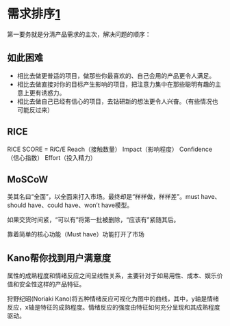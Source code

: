 # 需求排序[1]

第一要务就是分清产品需求的主次，解决问题的顺序：

## 如此困难

- 相比去做更普适的项目，做那些你最喜欢的、自己会用的产品更令人满足。
- 相比去做直接对你的目标产生影响的项目，把注意力集中在那些聪明有趣的主意上更有诱惑力。
- 相比去做自己已经有信心的项目，去钻研新的想法更令人兴奋。（有些情况也可能反过来）

## RICE

RICE SCORE = R*I*C/E
Reach（接触数量）
Impact（影响程度）
Confidence（信心指数）
Effort（投入精力）

## MoSCoW

美其名曰“全面”，以全面来打入市场。最终却是“样样做，样样差”。must have、should have、could have、won’t have模型。

如果交货时间紧，“可以有”将第一批被删除，“应该有”紧随其后。

靠着简单的核心功能（Must have）功能打开了市场

## Kano帮你找到用户满意度

属性的成熟程度和情绪反应之间呈线性关系，主要针对于如易用性、成本、娱乐价值和安全性这样的产品特征。


狩野纪昭(Noriaki Kano)将五种情绪反应可视化为图中的曲线，其中，y轴是情绪反应，x轴是特征的成熟程度。情绪反应的强度由特征如何充分呈现和其成熟程度驱动。


[1]: http://www.woshipm.com/pd/1887717.html
